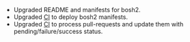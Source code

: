 * Upgraded README and manifests for bosh2.
* Upgraded [CI](https://ci.starkandwayne.com/teams/main/pipelines/locker-boshrelease) to deploy bosh2 manifests.
* Upgraded [CI](https://ci.starkandwayne.com/teams/main/pipelines/locker-boshrelease) to process pull-requests and update them with pending/failure/success status.
